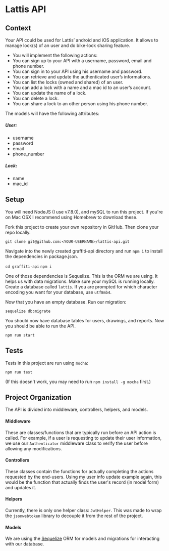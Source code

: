 # Lattis API

## Context
Your API could be used for Lattis’ android and iOS application. It allows to manage lock(s) of an
user and do bike-lock sharing feature.

- You will implement the following actions:
- You can sign up to your API with a username, password, email and phone number.
- You can sign in to your API using his username and password.
- You can retrieve and update the authenticated user’s informations.
- You can list the locks (owned and shared) of an user.
- You can add a lock with a name and a mac id to an user’s account.
- You can update the name of a lock.
- You can delete a lock.
- You can share a lock to an other person using his phone number.

The models will have the following attributes:

##### User:
- username
- password
- email
- phone_number

##### Lock:
- name
- mac_id

## Setup
You will need NodeJS (I use v7.8.0), and mySQL to run this project. If you're on Mac OSX I recommend using Homebrew to download these.

Fork this project to create your own repository in GitHub. Then clone your repo locally.

`git clone git@github.com:<YOUR-USERNAME>/lattis-api.git`

Navigate into the newly created graffiti-api directory and run `npm i` to install the dependencies in package.json.

`cd graffiti-api`
`npm i`

One of those dependencies is Sequelize. This is the ORM we are using. It helps us with data migrations. Make sure your mySQL is running locally. Create a database called `lattis`. If you are prompted for which character encoding you want for your database, use `utf8mb4`.

Now that you have an empty database. Run our migration:

`sequelize db:migrate`

You should now have database tables for users, drawings, and reports. Now you should be able to run the API.

`npm run start`

## Tests
Tests in this project are run using `mocha`:

`npm run test`

(If this doesn't work, you may need to run `npm install -g mocha` first.)

## Project Organization
The API is divided into middleware, controllers, helpers, and models.

#### Middleware
These are classes/functions that are typically run before an API action is called. For example, if a user is requesting to update their user information, we use our `Authenticator` middleware class to verify the user before allowing any modifications.

#### Controllers
These classes contain the functions for actually completing the actions requested by the end-users. Using my user info update example again, this would be the function that actually finds the user's record (in model form) and updates it.

#### Helpers
Currently, there is only one helper class: `JwtHelper`. This was made to wrap the `jsonwebtoken` library to decouple it from the rest of the project.

#### Models
We are using the [Sequelize](http://docs.sequelizejs.com/en/v3/) ORM for models and migrations for interacting with our database.
